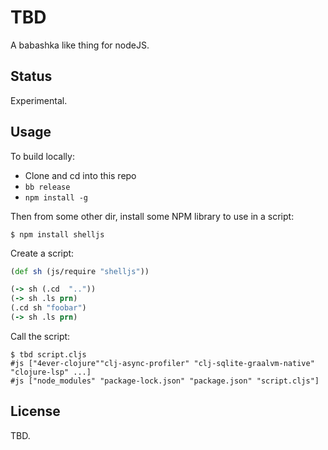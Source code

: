 # TBD

A babashka like thing for nodeJS.

## Status

Experimental.

## Usage

To build locally:

- Clone and cd into this repo
- `bb release`
- `npm install -g`

Then from some other dir, install some NPM library to use in a script:

```
$ npm install shelljs
```

Create a script:

``` clojure
(def sh (js/require "shelljs"))

(-> sh (.cd  ".."))
(-> sh .ls prn)
(.cd sh "foobar")
(-> sh .ls prn)
```

Call the script:

```
$ tbd script.cljs
#js ["4ever-clojure""clj-async-profiler" "clj-sqlite-graalvm-native" "clojure-lsp" ...]
#js ["node_modules" "package-lock.json" "package.json" "script.cljs"]
```

## License

TBD.
